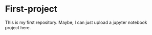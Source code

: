 # First-project
This is my first repository.  Maybe, I can just upload a jupyter notebook project here.
